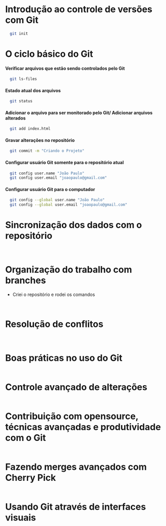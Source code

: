 # Introdução ao controle de versões com Git
``` bash 
  git init

```
# O ciclo básico do Git
#### Verificar arquivos que estão sendo controlados pelo Git
``` bash 
  git ls-files
```

#### Estado atual dos arquivos
``` bash 
  git status

```
#### Adicionar o arquivo para ser monitorado pelo Git/ Adicionar arquivos alterados
``` bash 
  git add index.html
```

#### Gravar alterações no repositório
``` bash 
  git commit -m "Criando o Projeto"
```

#### Configurar usuário Git somente para o repositório atual
``` bash 
  git config user.name "João Paulo"
  git config user.email "joaopaulo@gmail.com"
```

#### Configurar usuário Git para o computador
``` bash 
  git config --global user.name "João Paulo"
  git config --global user.email "joaopaulo@gmail.com"
```
#  Sincronização dos dados com o repositório
``` bash
  
```
# Organização do trabalho com branches
- Criei o repositório e rodei os comandos

``` bash
  
```

# Resolução de conflitos
``` bash
 
```

# Boas práticas no uso do Git
``` bash

```

# Controle avançado de alterações
``` bash

```

# Contribuição com opensource, técnicas avançadas e produtividade com o Git
``` bash


```

# Fazendo merges avançados com Cherry Pick
``` bash


```

#  Usando Git através de interfaces visuais
``` bash


```


